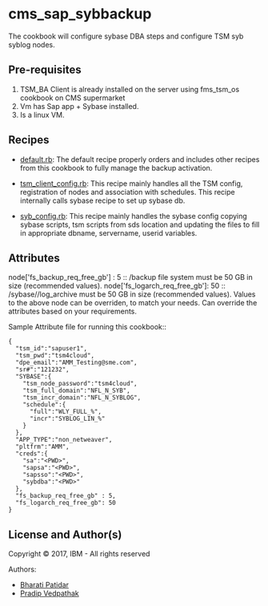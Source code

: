 # cms_sap_sybbackup
The cookbook will configure sybase DBA steps and configure TSM syb syblog nodes.


## Pre-requisites
1. TSM_BA Client is already installed on the server using fms_tsm_os cookbook on CMS supermarket
2. Vm has Sap app + Sybase installed. 
3. Is a linux VM.


## Recipes

* [default.rb](recipes/default.rb): The default recipe properly orders and includes
  other recipes from this cookbook to fully manage the backup activation.
  
* [tsm_client_config.rb](recipes/tsm_client_config.rb): This recipe mainly handles all the TSM config, registration of nodes and association with schedules. This recipe internally calls sybase recipe to set up sybase db.

* [syb_config.rb](recipes/syb_config.rb): This recipe mainly handles the sybase config copying sybase scripts, tsm scripts from sds location and updating the files to fill in appropriate dbname, servername, userid variables.


## Attributes

node['fs_backup_req_free_gb'] : 5  :: /backup file system must be 50 GB in size (recommended values).
node['fs_logarch_req_free_gb']: 50 :: /sybase/<sid>/log_archive must be 50 GB in size (recommended values).
Values to the above node can be overriden, to match your needs.
Can override the attributes based on your requirements.

Sample Attribute file for running this cookbook::
```
{  
  "tsm_id":"sapuser1",
  "tsm_pwd":"tsm4cloud",
  "dpe_email":"AMM_Testing@sme.com",
  "sr#":"121232",
  "SYBASE":{  
    "tsm_node_password":"tsm4cloud",
    "tsm_full_domain":"NFL_N_SYB",
    "tsm_incr_domain":"NFL_N_SYBLOG",
    "schedule":{  
      "full":"WLY_FULL_%",
      "incr":"SYBLOG_LIN_%"
    }
  },
  "APP_TYPE":"non_netweaver",
  "pltfrm":"AMM",   
  "creds":{  
    "sa":"<PWD>",
    "sapsa":"<PWD>",
    "sapsso":"<PWD>",
    "sybdba":"<PWD>"
  },
  "fs_backup_req_free_gb" : 5,
  "fs_logarch_req_free_gb": 50
}
```

## License and Author(s)

Copyright &copy; 2017, IBM - All rights reserved

Authors:
* [Bharati Patidar](mailto:bharati@us.ibm.com)
* [Pradip Vedpathak](mailto:pradipv@us.ibm.com)
